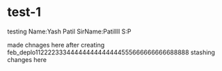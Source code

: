 # test-1
testing
Name:Yash Patil
SirName:Patillll
S:P

made chnages here after creating feb_deplo11222233344444444444444555666666666688888
stashing changes here
